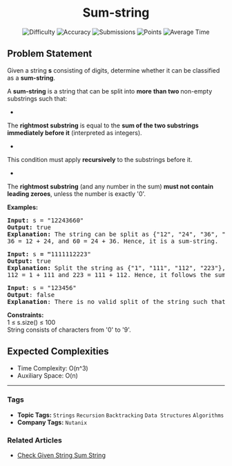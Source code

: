 <h1 align="center">Sum-string</h1>

<p align="center">
  <img alt="Difficulty" title="Difficulty" src="https://custom-icon-badges.demolab.com/badge/Difficulty: Hard-1F222E?style=for-the-badge&logoColor=white&logo=fire"/>
  <img alt="Accuracy" title="Accuracy" src="https://custom-icon-badges.demolab.com/badge/Accuracy: 50.56%25-1F222E?style=for-the-badge&logoColor=white&logo=target"/>
  <img alt="Submissions" title="Submissions" src="https://custom-icon-badges.demolab.com/badge/Submissions: 44K+-1F222E?style=for-the-badge&logoColor=white&logo=repo"/>
  <img alt="Points" title="Points" src="https://custom-icon-badges.demolab.com/badge/Points: 8-1F222E?style=for-the-badge&logoColor=white&logo=award"/>
  <img alt="Average Time" title="Average Time" src="https://custom-icon-badges.demolab.com/badge/Average%20Time: N/A-1F222E?style=for-the-badge&logoColor=white&logo=clock"/>
</p>

## Problem Statement

Given a string <b>s</b> consisting of digits, determine whether it can be classified as a <b>sum-string</b>.

A <b>sum-string</b> is a string that can be split into <b>more</b> <b>than two </b>non-empty substrings such that:

 

-  
The <b>rightmost substring</b> is equal to the <b>sum of the two substrings immediately before it</b> (interpreted as integers).

 
-  
This condition must apply <b>recursively</b> to the substrings before it.

 
-  
The <b>rightmost substring</b> (and any number in the sum) <b>must not contain leading zeroes</b>, unless the number is exactly '0'.


<b>Examples:</b>

<pre><b>Input: </b>s = "12243660"
<b>Output: </b>true
<b>Explanation: </b>The string can be split as {"12", "24", "36", "60"} where each number is the sum of the two before it:
36 = 12 + 24, and 60 = 24 + 36. Hence, it is a sum-string.</pre>

<pre><b>Input:</b> s <b>= "</b>1111112223"
<b>Output: </b>true
<b>Explanation: </b>Split the string as {"1", "111", "112", "223"}, where:
112 = 1 + 111 and 223 = 111 + 112. Hence, it follows the sum-string rule.<br></pre>

<pre><b>Input</b>: s = "123456"<br><b>Output</b>: false<br><b>Explanation</b>: There is no valid split of the string such that each part satisfies the sum-string property recursively.</pre>

<b>Constraints:<br></b>1 ≤ s.size() ≤ 100<br>String consists of characters from '0' to '9'.

## Expected Complexities
- Time Complexity: O(n^3)
- Auxiliary Space: O(n)

<hr>

### Tags
- **Topic Tags:** `Strings` `Recursion` `Backtracking` `Data Structures` `Algorithms`
- **Company Tags:** `Nutanix`

### Related Articles
- [Check Given String Sum String](https://www.geeksforgeeks.org/check-given-string-sum-string/)
